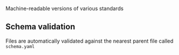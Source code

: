 Machine-readable versions of various standards

## Schema validation

Files are automatically validated against the nearest parent file called `schema.yaml`